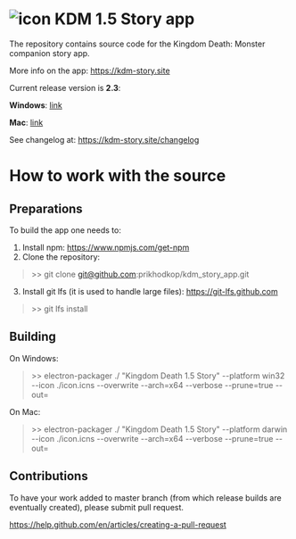 # ![icon](http://kingdomdeath.com/images/logo_light_blue.png " KDM 1.5 Story app") KDM 1.5 Story app

The repository contains source code for the Kingdom Death: Monster companion story app.

More info on the app: https://kdm-story.site

Current release version is **2.3**:

**Windows**: [link](http://bit.ly/2JCReqg)

**Mac**: [link](http://bit.ly/2VnfsqD)

See changelog at: https://kdm-story.site/changelog

# How to work with the source

## Preparations

To build the app one needs to:

1. Install npm: https://www.npmjs.com/get-npm
2. Clone the repository: 
> \>\> git clone git@github.com:prikhodkop/kdm_story_app.git
3. Install git lfs (it is used to handle large files): https://git-lfs.github.com
> \>\> git lfs install

## Building

On Windows:

> \>\> electron-packager ./ "Kingdom Death 1.5 Story" --platform win32 --icon ./icon.icns --overwrite --arch=x64 --verbose --prune=true --out=<path to build>

On Mac:

> \>\> electron-packager ./ "Kingdom Death 1.5 Story" --platform darwin --icon ./icon.icns --overwrite --arch=x64 --verbose --prune=true --out=<path to build>
  
## Contributions

To have your work added to master branch (from which release builds are eventually created), please submit pull request.

https://help.github.com/en/articles/creating-a-pull-request
